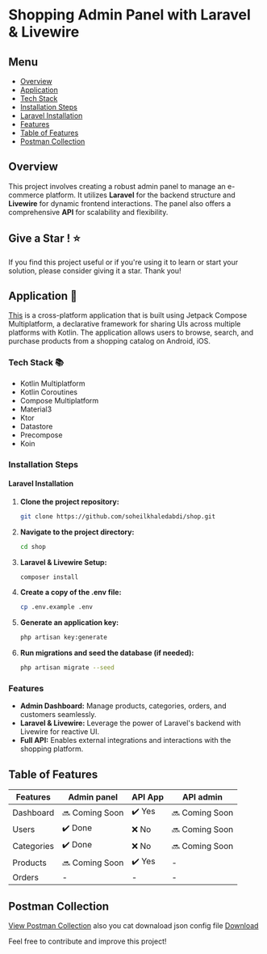 # Shopping Admin Panel with Laravel & Livewire

## Menu

- [Overview](#overview)
- [Application](#application-📱)
- [Tech Stack](#tech-stack-📚)
- [Installation Steps](#installation-steps)
- [Laravel Installation](#laravel-installation)
- [Features](#features)
- [Table of Features](#table-of-features)
- [Postman Collection](#postman-collection)
## Overview

This project involves creating a robust admin panel to manage an e-commerce platform. It utilizes **Laravel** for the backend structure and **Livewire** for dynamic frontend interactions. The panel also offers a comprehensive **API** for scalability and flexibility.

## Give a Star ! ⭐
If you find this project useful or if you're using it to learn or start your solution, please consider giving it a star. Thank you!

## Application 📱
[This](https://github.com/razaghimahdi/Shoping-By-KMP) is a cross-platform application that is built using Jetpack Compose Multiplatform, a declarative framework for sharing UIs across multiple platforms with Kotlin. The application allows users to browse, search, and purchase products from a shopping catalog on Android, iOS.

### Tech Stack 📚
- Kotlin Multiplatform
- Kotlin Coroutines
- Compose Multiplatform
- Material3
- Ktor
- Datastore
- Precompose
- Koin


### Installation Steps

#### Laravel Installation

1. **Clone the project repository:**
   ```bash
   git clone https://github.com/soheilkhaledabdi/shop.git
   ```
2. **Navigate to the project directory:**
    ```bash
    cd shop
    ```
3. **Laravel & Livewire Setup:**
    ```bash
    composer install
    ```
4. **Create a copy of the .env file:**
    ```bash
    cp .env.example .env
    ```
5. **Generate an application key:**
    ```bash
    php artisan key:generate
    ```
6. **Run migrations and seed the database (if needed):**
    ```bash
    php artisan migrate --seed
    ```

### Features

- **Admin Dashboard:** Manage products, categories, orders, and customers seamlessly.
- **Laravel & Livewire:** Leverage the power of Laravel's backend with Livewire for reactive UI.
- **Full API:** Enables external integrations and interactions with the shopping platform.

## Table of Features

| Features         | Admin panel | API App | API admin |
| ---------------- | ----------- | ------- | --------- |
| Dashboard        | 🔜 Coming Soon | ✔️ Yes     | 🔜 Coming Soon |
| Users            | ✔️ Done      | ❌ No    | 🔜 Coming Soon |
| Categories       | ✔️ Done      | ❌ No    | 🔜 Coming Soon |
| Products         | 🔜 Coming Soon |  ✔️ Yes   | -   | 
| Orders           | -      | -   | - |


## Postman Collection

[View Postman Collection](https://documenter.getpostman.com/view/20769678/2s9Ye8fuf5) also you cat downaload json config file [Download](https://github.com/soheilkhaledabdi/shop/blob/main/assets/Shoping.postman_collection.json)

Feel free to contribute and improve this project!
